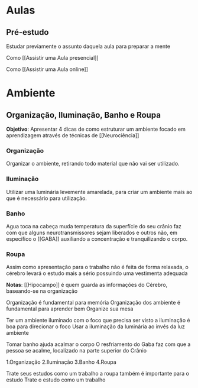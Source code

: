 # Aulas
## Pré-estudo
Estudar previamente o assunto daquela aula para preparar a mente

Como [[Assistir uma Aula presencial]]

Como [[Assistir uma Aula online]]

# Ambiente
## Organização, Iluminação, Banho e Roupa
**Objetivo**: Apresentar 4 dicas de como estruturar um ambiente focado em aprendizagem através de técnicas de [[Neurociência]]
### Organização
Organizar o ambiente, retirando todo material que não vai ser utilizado.
### Iluminação
Utilizar uma luminária levemente amarelada, para criar um ambiente mais ao que é necessário para utilização. 
### Banho 
Agua toca na cabeça muda temperatura da superfície do seu crânio faz com que alguns neurotransmissores sejam liberados e outros não, em específico o [[GABA]] auxiliando a concentração e tranquilizando o corpo.
### Roupa
Assim como apresentação para o trabalho não é feita de forma relaxada, o cérebro levará o estudo mais a sério possuindo uma vestimenta adequada

**Notas**: [[Hipocampo]] é quem guarda as informações do Cérebro, baseando-se na organização


Organização é fundamental para memória
Organização dos ambiente é fundamental para aprender bem
Organize sua mesa

Ter um ambiente iluminado com o foco que precisa ser visto
a iluminação é boa para direcionar o foco
Usar a iluminação da luminária ao invés da luz ambiente

Tomar banho ajuda acalmar o corpo
O resfriamento do Gaba faz com que a pessoa se acalme, localizado na parte superior do Crânio

1.Organização
2.Iluminação
3.Banho
4.Roupa

Trate seus estudos como um trabalho a roupa também é importante para o estudo
Trate o estudo como um trabalho



